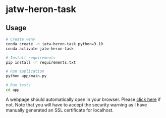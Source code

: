 # jatw-heron-task

## Usage

```bash
# Create venv
conda create -n jatw-heron-task python=3.10
conda activate jatw-heron-task

# Install requirements
pip install -r requirements.txt

# Run application
python app/main.py

# Run tests
cd app
```

A webpage should automatically open in your browser. Please
[click here](http://127.0.0.1:5000) if not. Note that you will have to accept the security warning as I have manually
generated an SSL certificate for localhost.